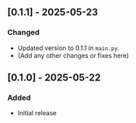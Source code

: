 ## [0.1.1] - 2025-05-23
### Changed
- Updated version to 0.1.1 in `main.py`.
- (Add any other changes or fixes here)

## [0.1.0] - 2025-05-22
### Added
- Initial release
